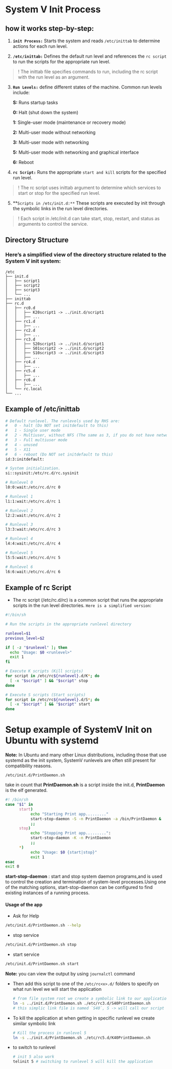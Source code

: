 # System V Init Process

## how it works step-by-step:

1. **`init Process:`**  Starts the system and reads `/etc/inittab` to determine actions for each run level.

2. **`/etc/inittab:`**  Defines the default run level and references the `rc script` to run the scripts for the appropriate run level.
> ! The inittab file specifies commands to run, including the rc script with the run level as an argument.

3. **`Run Levels:`**  define different states of the machine. Common run levels include:

      **S:** Runs startup tasks

      **0:** Halt (shut down the system)

      **1:** Single-user mode (maintenance or recovery mode)

      **2:** Multi-user mode without networking

      **3:** Multi-user mode with networking
      
      **5:** Multi-user mode with networking and graphical interface

      **6:** Reboot

4. **`rc Script:`** Runs the appropriate `start and kill` scripts for the specified run level.
> ! The rc script uses inittab argument to determine which services to start or stop for the specified run level.


5. **`Scripts in /etc/init.d:**` These scripts are executed by init through the symbolic links in the run level directories.
> ! Each script in /etc/init.d can take start, stop, restart, and status as arguments to control the service.

## Directory Structure

### Here’s a simplified view of the directory structure related to the System V init system:

```plainText
/etc
├── init.d
│   ├── script1
│   ├── script2
│   ├── script3
│   └── ...
├── inittab
├── rc.d
│   ├── rc0.d
│   │   ├── K20script1 -> ../init.d/script1
│   │   ├── ...
│   ├── rc1.d
│   │   ├── ...
│   ├── rc2.d
│   │   ├── ...
│   ├── rc3.d
│   │   ├── S20script1 -> ../init.d/script1
│   │   ├── S01script2 -> ../init.d/script2
│   │   ├── S10script3 -> ../init.d/script3
│   │   ├── ...
│   ├── rc4.d
│   │   ├── ...
│   ├── rc5.d
│   │   ├── ...
│   ├── rc6.d
│   │   ├── ...
│   └── rc.local
└── ...
```
## Example of /etc/inittab
```bash
# Default runlevel. The runlevels used by RHS are:
#   0 - halt (Do NOT set initdefault to this)
#   1 - Single user mode
#   2 - Multiuser, without NFS (The same as 3, if you do not have networking)
#   3 - Full multiuser mode
#   4 - unused
#   5 - X11
#   6 - reboot (Do NOT set initdefault to this)
id:3:initdefault:

# System initialization.
si::sysinit:/etc/rc.d/rc.sysinit

# Runlevel 0
l0:0:wait:/etc/rc.d/rc 0

# Runlevel 1
l1:1:wait:/etc/rc.d/rc 1

# Runlevel 2
l2:2:wait:/etc/rc.d/rc 2

# Runlevel 3
l3:3:wait:/etc/rc.d/rc 3

# Runlevel 4
l4:4:wait:/etc/rc.d/rc 4

# Runlevel 5
l5:5:wait:/etc/rc.d/rc 5

# Runlevel 6
l6:6:wait:/etc/rc.d/rc 6
```

## Example of rc Script

- The rc script (/etc/rc.d/rc) is a common script that runs the appropriate scripts in the run level directories. `Here is a simplified version`:

```bash
#!/bin/sh

# Run the scripts in the appropriate runlevel directory

runlevel=$1
previous_level=$2

if [ -z "$runlevel" ]; then
  echo "Usage: $0 <runlevel>"
  exit 1
fi

# Execute K scripts (Kill scripts)
for script in /etc/rc${runlevel}.d/K*; do
  [ -x "$script" ] && "$script" stop
done

# Execute S scripts (Start scripts)
for script in /etc/rc${runlevel}.d/S*; do
  [ -x "$script" ] && "$script" start
done
```



# Setup example of SystemV Init on Ubuntu with systemd


**Note:** In Ubuntu and many other Linux distributions, including those that use systemd as the init system, SystemV runlevels are often still present for compatibility reasons.

`/etc/init.d/PrintDaemon.sh`

take in count that **PrintDaemon.sh** is a script inside the init.d, **PrintDaemon** is the elf generated.

```sh
#! /bin/sh
case "$1" in
      start)
           echo "Starting Print app........."
           start-stop-daemon -S -n PrintDaemon -a /bin/PrintDaemon &
           ;;
      stop)
           echo "Stopping Print app.........":
           start-stop-daemon -K -n PrintDaemon
           ;;
      *)
           echo "Usage: $0 {start|stop}"
           exit 1
esac
exit 0
```
**start-stop-daemon** : start and stop system daemon programs,and is used to control the creation and termination of system-level processes.Using one of the matching options, start-stop-daemon can be configured to find existing instances of a running process.

#### Usage of the app

- Ask for Help

```sh
/etc/init.d/PrintDaemon.sh --help
```

- stop service

```sh
/etc/init.d/PrintDaemon.sh stop
```

- start service

```sh
/etc/init.d/PrintDaemon.sh start
```
**Note:** you can view the output by using `journalctl` command

- Then add this script to one of the `/etc/rc<x>.d/` folders to specify on what run level we will start the application

  ```sh
  # from file system root we create a symbolic link to our application and place it in one of the rc<runlevel> folders(runlevel)
  ln -s ../init.d/PrintDaemon.sh ./etc/rc3.d/S40PrintDaemon.sh
  # this simplic link file is named `S40`, S -> will call our script with `start` as argument, `40` order of execution
  ```

- To kill the application at when getting in specific runlevel we create similar symbolic link

  ```sh
  # Kill the process in runlevel 5
  ln -s ../init.d/PrintDaemon.sh ./etc/rc5.d/K40PrintDaemon.sh
  ```
  
- to switch to runlevel
  
  ```sh
  # init 5 also work
  telinit 5 # switching to runlevel 5 will kill the application
  ```

         

